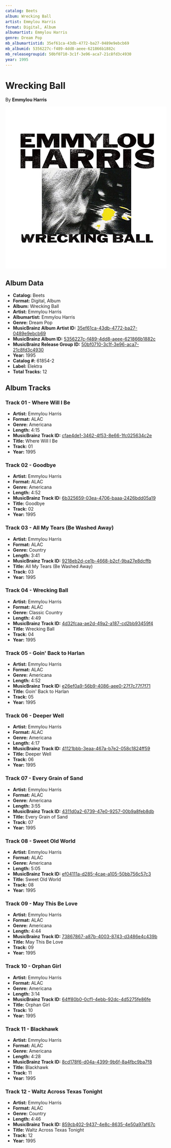 ```yaml
---
catalog: Beets
album: Wrecking Ball
artist: Emmylou Harris
format: Digital, Album
albumartist: Emmylou Harris
genre: Dream Pop
mb_albumartistid: 35ef61ca-43db-4772-ba27-0489e9ebcb69
mb_albumid: 5356227c-f489-4dd8-aeee-621866b1882c
mb_releasegroupid: 50bf0710-3c1f-3e96-aca7-21c8fd3c4930
year: 1995
---
```


# Wrecking Ball

By **Emmylou Harris**

![](../../assets/beetscovers/Emmylou_Harris-Wrecking_Ball.jpg)

## Album Data

- **Catalog:** Beets
- **Format:** Digital, Album
- **Album:** Wrecking Ball
- **Artist:** Emmylou Harris
- **Albumartist:** Emmylou Harris
- **Genre:** Dream Pop
- **MusicBrainz Album Artist ID:** [35ef61ca-43db-4772-ba27-0489e9ebcb69](https://musicbrainz.org/artist/35ef61ca-43db-4772-ba27-0489e9ebcb69)
- **MusicBrainz Album ID:** [5356227c-f489-4dd8-aeee-621866b1882c](https://musicbrainz.org/release/5356227c-f489-4dd8-aeee-621866b1882c)
- **MusicBrainz Release Group ID:** [50bf0710-3c1f-3e96-aca7-21c8fd3c4930](https://musicbrainz.org/release-group/50bf0710-3c1f-3e96-aca7-21c8fd3c4930)
- **Year:** 1995
- **Catalog #:** 61854-2
- **Label:** Elektra
- **Total Tracks:** 12

## Album Tracks

### Track 01 - Where Will I Be

- **Artist:** Emmylou Harris
- **Format:** ALAC
- **Genre:** Americana
- **Length:** 4:15
- **MusicBrainz Track ID:** [cfae4de1-3462-4f53-8e66-1fc025634c2e](https://musicbrainz.org/recording/cfae4de1-3462-4f53-8e66-1fc025634c2e)
- **Title:** Where Will I Be
- **Track:** 01
- **Year:** 1995

### Track 02 - Goodbye

- **Artist:** Emmylou Harris
- **Format:** ALAC
- **Genre:** Americana
- **Length:** 4:52
- **MusicBrainz Track ID:** [6b325659-03ea-4706-baaa-2426bdd05a19](https://musicbrainz.org/recording/6b325659-03ea-4706-baaa-2426bdd05a19)
- **Title:** Goodbye
- **Track:** 02
- **Year:** 1995

### Track 03 - All My Tears (Be Washed Away)

- **Artist:** Emmylou Harris
- **Format:** ALAC
- **Genre:** Country
- **Length:** 3:41
- **MusicBrainz Track ID:** [9218eb2d-ce1b-4668-b2cf-9ba27e8dcffb](https://musicbrainz.org/recording/9218eb2d-ce1b-4668-b2cf-9ba27e8dcffb)
- **Title:** All My Tears (Be Washed Away)
- **Track:** 03
- **Year:** 1995

### Track 04 - Wrecking Ball

- **Artist:** Emmylou Harris
- **Format:** ALAC
- **Genre:** Classic Country
- **Length:** 4:49
- **MusicBrainz Track ID:** [4d32fcaa-ae2d-49a2-a187-cd2bb93459f4](https://musicbrainz.org/recording/4d32fcaa-ae2d-49a2-a187-cd2bb93459f4)
- **Title:** Wrecking Ball
- **Track:** 04
- **Year:** 1995

### Track 05 - Goin' Back to Harlan

- **Artist:** Emmylou Harris
- **Format:** ALAC
- **Genre:** Americana
- **Length:** 4:52
- **MusicBrainz Track ID:** [e26ef0a9-56b9-4086-aee0-27f7c77f7f71](https://musicbrainz.org/recording/e26ef0a9-56b9-4086-aee0-27f7c77f7f71)
- **Title:** Goin' Back to Harlan
- **Track:** 05
- **Year:** 1995

### Track 06 - Deeper Well

- **Artist:** Emmylou Harris
- **Format:** ALAC
- **Genre:** Americana
- **Length:** 4:17
- **MusicBrainz Track ID:** [41121bbb-3eaa-467a-b7e2-058c1824ff59](https://musicbrainz.org/recording/41121bbb-3eaa-467a-b7e2-058c1824ff59)
- **Title:** Deeper Well
- **Track:** 06
- **Year:** 1995

### Track 07 - Every Grain of Sand

- **Artist:** Emmylou Harris
- **Format:** ALAC
- **Genre:** Americana
- **Length:** 3:55
- **MusicBrainz Track ID:** [4311d0a2-6739-47e0-9257-00b9a8feb8db](https://musicbrainz.org/recording/4311d0a2-6739-47e0-9257-00b9a8feb8db)
- **Title:** Every Grain of Sand
- **Track:** 07
- **Year:** 1995

### Track 08 - Sweet Old World

- **Artist:** Emmylou Harris
- **Format:** ALAC
- **Genre:** Americana
- **Length:** 5:05
- **MusicBrainz Track ID:** [ef04111a-d285-4cae-a105-50bb756c57c3](https://musicbrainz.org/recording/ef04111a-d285-4cae-a105-50bb756c57c3)
- **Title:** Sweet Old World
- **Track:** 08
- **Year:** 1995

### Track 09 - May This Be Love

- **Artist:** Emmylou Harris
- **Format:** ALAC
- **Genre:** Americana
- **Length:** 4:44
- **MusicBrainz Track ID:** [73867867-a87b-4003-8743-d3486e4c439b](https://musicbrainz.org/recording/73867867-a87b-4003-8743-d3486e4c439b)
- **Title:** May This Be Love
- **Track:** 09
- **Year:** 1995

### Track 10 - Orphan Girl

- **Artist:** Emmylou Harris
- **Format:** ALAC
- **Genre:** Americana
- **Length:** 3:14
- **MusicBrainz Track ID:** [64ff80b0-0cf1-4ebb-92dc-4d5275fe86fe](https://musicbrainz.org/recording/64ff80b0-0cf1-4ebb-92dc-4d5275fe86fe)
- **Title:** Orphan Girl
- **Track:** 10
- **Year:** 1995

### Track 11 - Blackhawk

- **Artist:** Emmylou Harris
- **Format:** ALAC
- **Genre:** Americana
- **Length:** 4:28
- **MusicBrainz Track ID:** [8cd178f6-d04a-4399-9b6f-8a4fbc9ba7f8](https://musicbrainz.org/recording/8cd178f6-d04a-4399-9b6f-8a4fbc9ba7f8)
- **Title:** Blackhawk
- **Track:** 11
- **Year:** 1995

### Track 12 - Waltz Across Texas Tonight

- **Artist:** Emmylou Harris
- **Format:** ALAC
- **Genre:** Country
- **Length:** 4:46
- **MusicBrainz Track ID:** [859cb402-9437-4e8c-8635-4e50a97af67c](https://musicbrainz.org/recording/859cb402-9437-4e8c-8635-4e50a97af67c)
- **Title:** Waltz Across Texas Tonight
- **Track:** 12
- **Year:** 1995

